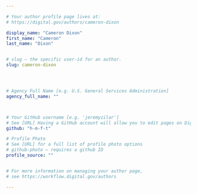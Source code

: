 ```yaml
---

# Your author profile page lives at:
# https://digital.gov/authors/cameron-dixon

display_name: "Cameron Dixon"
first_name: "Cameron"
last_name: "Dixon"


# slug — the specific user-id for an author.
slug: cameron-dixon




# Agency Full Name [e.g. U.S. General Services Administration]
agency_full_name: ""



# Your GitHub username [e.g. 'jeremyzilar']
# See [URL] Having a GitHub account will allow you to edit pages on DigitalGov. The image used in your GitHub account can also be used to populate your digital.gov profile photo.
github: "h-m-f-t"

# Profile Photo
# See [URL] for a full list of profile photo options
# github-photo — requires a github ID
profile_source: ""


# For more information on managing your author page,
# see https://workflow.digital.gov/authors

---
```

